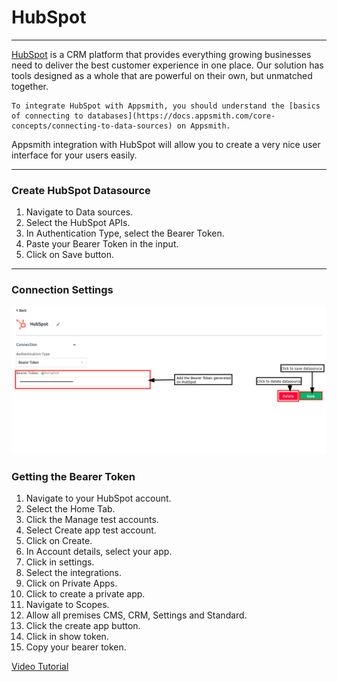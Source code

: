 # HubSpot
---------------------------------------------
[HubSpot](https://www.hubspot.es/) is a CRM platform that provides everything growing businesses need to deliver the best customer experience in one place. Our solution has tools designed as a whole that are powerful on their own, but unmatched together.

```
To integrate HubSpot with Appsmith, you should understand the [basics of connecting to databases](https://docs.appsmith.com/core-concepts/connecting-to-data-sources) on Appsmith.
```

Appsmith integration with HubSpot will allow you to create a very nice user interface for your users easily.

--------------------------------------------

### Create HubSpot Datasource

1. Navigate to Data sources.
2. Select the HubSpot APIs.
3. In Authentication Type, select the Bearer Token.
4. Paste your Bearer Token in the input.
5. Click on Save button.

--------------------------------------------
### Connection Settings

![img](/01_introduction/Settings.png)


### Getting the Bearer Token

1. Navigate to your HubSpot account.
2. Select the Home Tab.
3. Click the Manage test accounts.
4. Select Create app test account.
5. Click on Create.
6. In Account details, select your app.
7. Click in settings.
8. Select the integrations.
9. Click on Private Apps.
10. Click to create a private app.
11. Navigate to Scopes.
12. Allow all premises CMS, CRM, Settings and Standard.
13. Click the create app button.
14. Click in show token.
15. Copy your bearer token.

[Video Tutorial](hubspot-docs/01_introduction/Get_Bearer_Token.mp4)

